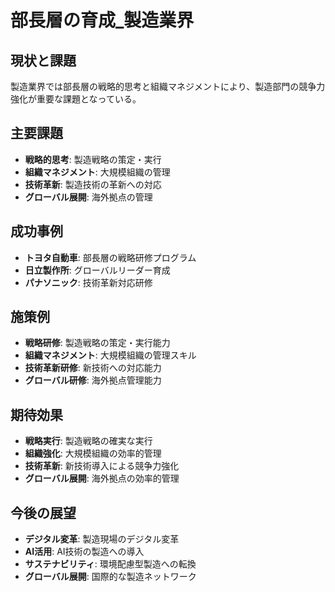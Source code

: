 # 部長層の育成_製造業界

## 現状と課題
製造業界では部長層の戦略的思考と組織マネジメントにより、製造部門の競争力強化が重要な課題となっている。

## 主要課題
- **戦略的思考**: 製造戦略の策定・実行
- **組織マネジメント**: 大規模組織の管理
- **技術革新**: 製造技術の革新への対応
- **グローバル展開**: 海外拠点の管理

## 成功事例
- **トヨタ自動車**: 部長層の戦略研修プログラム
- **日立製作所**: グローバルリーダー育成
- **パナソニック**: 技術革新対応研修

## 施策例
- **戦略研修**: 製造戦略の策定・実行能力
- **組織マネジメント**: 大規模組織の管理スキル
- **技術革新研修**: 新技術への対応能力
- **グローバル研修**: 海外拠点管理能力

## 期待効果
- **戦略実行**: 製造戦略の確実な実行
- **組織強化**: 大規模組織の効率的管理
- **技術革新**: 新技術導入による競争力強化
- **グローバル展開**: 海外拠点の効率的管理

## 今後の展望
- **デジタル変革**: 製造現場のデジタル変革
- **AI活用**: AI技術の製造への導入
- **サステナビリティ**: 環境配慮型製造への転換
- **グローバル展開**: 国際的な製造ネットワーク 